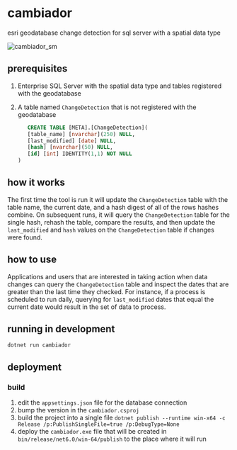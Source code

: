 # cambiador

esri geodatabase change detection for sql server with a spatial data type

![cambiador_sm](https://user-images.githubusercontent.com/325813/90076030-fd024180-dcbb-11ea-84b3-f18c825a3231.png)

## prerequisites

1. Enterprise SQL Server with the spatial data type and tables registered with the geodatabase
1. A table named `ChangeDetection` that is not registered with the geodatabase

   ```sql
      CREATE TABLE [META].[ChangeDetection](
      [table_name] [nvarchar](250) NULL,
      [last_modified] [date] NULL,
      [hash] [nvarchar](50) NULL,
      [id] [int] IDENTITY(1,1) NOT NULL
   )
   ```

## how it works

The first time the tool is run it will update the `ChangeDetection` table with the table name, the current date, and a hash digest of all of the rows hashes combine. On subsequent runs, it will query the `ChangeDetection` table for the single hash, rehash the table, compare the results, and then update the `last_modified` and `hash` values on the `ChangeDetection` table if changes were found.

## how to use

Applications and users that are interested in taking action when data changes can query the `ChangeDetection` table and inspect the dates that are greater than the last time they checked. For instance, if a process is scheduled to run daily, querying for `last_modified` dates that equal the current date would result in the set of data to process.

## running in development

`dotnet run cambiador`

## deployment

### build

1. edit the `appsettings.json` file for the database connection
1. bump the version in the `cambiador.csproj`
1. build the project into a single file
   `dotnet publish --runtime win-x64 -c Release /p:PublishSingleFile=true /p:DebugType=None`
1. deploy the `cambiador.exe` file that will be created in `bin/release/net6.0/win-64/publish` to the place where it will run
